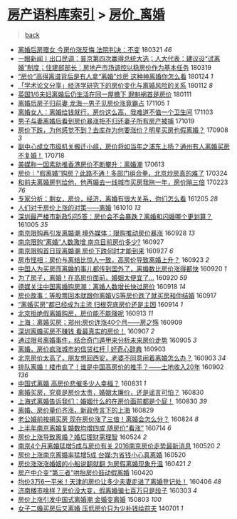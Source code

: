 [房产语料库索引](../../README.md)  > [房价_离婚](房价_离婚.md)
====
> [back](../README.md)

- [离婚后房赠女 今房价涨反悔 法院判决：不变](http://jkwz.applinzi.com/ittc/7083004610954658827.html#%E7%A6%BB%E5%A9%9A%E5%90%8E%E6%88%BF%E8%B5%A0%E5%A5%B3+%E4%BB%8A%E6%88%BF%E4%BB%B7%E6%B6%A8%E5%8F%8D%E6%82%94+%E6%B3%95%E9%99%A2%E5%88%A4%E5%86%B3%EF%BC%9A%E4%B8%8D%E5%8F%98) 180321 *46* 
- [一眼新闻丨出口民调：普京第四次赢得总统大选；人大代表：建议设“试离婚”制度；住建部部长：房地产市场调控以稳房价作为基本任务](http://jkwz.applinzi.com/ittc/7082189728504087559.html#%E4%B8%80%E7%9C%BC%E6%96%B0%E9%97%BB%E4%B8%A8%E5%87%BA%E5%8F%A3%E6%B0%91%E8%B0%83%EF%BC%9A%E6%99%AE%E4%BA%AC%E7%AC%AC%E5%9B%9B%E6%AC%A1%E8%B5%A2%E5%BE%97%E6%80%BB%E7%BB%9F%E5%A4%A7%E9%80%89%EF%BC%9B%E4%BA%BA%E5%A4%A7%E4%BB%A3%E8%A1%A8%EF%BC%9A%E5%BB%BA%E8%AE%AE%E8%AE%BE%E2%80%9C%E8%AF%95%E7%A6%BB%E5%A9%9A%E2%80%9D%E5%88%B6%E5%BA%A6%EF%BC%9B%E4%BD%8F%E5%BB%BA%E9%83%A8%E9%83%A8%E9%95%BF%EF%BC%9A%E6%88%BF%E5%9C%B0%E4%BA%A7%E5%B8%82%E5%9C%BA%E8%B0%83%E6%8E%A7%E4%BB%A5%E7%A8%B3%E6%88%BF%E4%BB%B7%E4%BD%9C%E4%B8%BA%E5%9F%BA%E6%9C%AC%E4%BB%BB%E5%8A%A1) 180319  
- [“房价”高得离谱背后是有人拿“离婚”炒房 这种神离婚你怎么看](http://jkwz.applinzi.com/ittc/7061955733405303818.html#%E2%80%9C%E6%88%BF%E4%BB%B7%E2%80%9D%E9%AB%98%E5%BE%97%E7%A6%BB%E8%B0%B1%E8%83%8C%E5%90%8E%E6%98%AF%E6%9C%89%E4%BA%BA%E6%8B%BF%E2%80%9C%E7%A6%BB%E5%A9%9A%E2%80%9D%E7%82%92%E6%88%BF+%E8%BF%99%E7%A7%8D%E7%A5%9E%E7%A6%BB%E5%A9%9A%E4%BD%A0%E6%80%8E%E4%B9%88%E7%9C%8B) 180124 *1* 
- [「学术论文分享」经济学研究下的房价变化与离婚风险的关系](http://jkwz.applinzi.com/ittc/7057647720771093514.html#%E3%80%8C%E5%AD%A6%E6%9C%AF%E8%AE%BA%E6%96%87%E5%88%86%E4%BA%AB%E3%80%8D%E7%BB%8F%E6%B5%8E%E5%AD%A6%E7%A0%94%E7%A9%B6%E4%B8%8B%E7%9A%84%E6%88%BF%E4%BB%B7%E5%8F%98%E5%8C%96%E4%B8%8E%E7%A6%BB%E5%A9%9A%E9%A3%8E%E9%99%A9%E7%9A%84%E5%85%B3%E7%B3%BB) 180112 *8* 
- [英国1/6夫妇离婚后仍生活在同一屋檐下 罪魁祸首是房价](http://jkwz.applinzi.com/ittc/7057377885243835409.html#%E8%8B%B1%E5%9B%BD1%2F6%E5%A4%AB%E5%A6%87%E7%A6%BB%E5%A9%9A%E5%90%8E%E4%BB%8D%E7%94%9F%E6%B4%BB%E5%9C%A8%E5%90%8C%E4%B8%80%E5%B1%8B%E6%AA%90%E4%B8%8B+%E7%BD%AA%E9%AD%81%E7%A5%B8%E9%A6%96%E6%98%AF%E6%88%BF%E4%BB%B7) 180111  
- [离婚后房子归前妻 龙海一男子见房价涨竟霸占](http://jkwz.applinzi.com/ittc/7032482820751098896.html#%E7%A6%BB%E5%A9%9A%E5%90%8E%E6%88%BF%E5%AD%90%E5%BD%92%E5%89%8D%E5%A6%BB+%E9%BE%99%E6%B5%B7%E4%B8%80%E7%94%B7%E5%AD%90%E8%A7%81%E6%88%BF%E4%BB%B7%E6%B6%A8%E7%AB%9F%E9%9C%B8%E5%8D%A0) 171105 *1* 
- [离婚女人：离婚给钱就行，房价这么高，我难道不值一个卫生间](http://jkwz.applinzi.com/ittc/7031711054395081745.html#%E7%A6%BB%E5%A9%9A%E5%A5%B3%E4%BA%BA%EF%BC%9A%E7%A6%BB%E5%A9%9A%E7%BB%99%E9%92%B1%E5%B0%B1%E8%A1%8C%EF%BC%8C%E6%88%BF%E4%BB%B7%E8%BF%99%E4%B9%88%E9%AB%98%EF%BC%8C%E6%88%91%E9%9A%BE%E9%81%93%E4%B8%8D%E5%80%BC%E4%B8%80%E4%B8%AA%E5%8D%AB%E7%94%9F%E9%97%B4) 171103  
- [男子与妻离婚后看到房价暴涨拒不归还妻子所有房产被捕](http://jkwz.applinzi.com/ittc/7026201633682359312.html#%E7%94%B7%E5%AD%90%E4%B8%8E%E5%A6%BB%E7%A6%BB%E5%A9%9A%E5%90%8E%E7%9C%8B%E5%88%B0%E6%88%BF%E4%BB%B7%E6%9A%B4%E6%B6%A8%E6%8B%92%E4%B8%8D%E5%BD%92%E8%BF%98%E5%A6%BB%E5%AD%90%E6%89%80%E6%9C%89%E6%88%BF%E4%BA%A7%E8%A2%AB%E6%8D%95) 171019  
- [房价下跌，为何感觉不到？去库存为何要涨价？明星买房也假离婚？](http://jkwz.applinzi.com/ittc/7010972763853161488.html#%E6%88%BF%E4%BB%B7%E4%B8%8B%E8%B7%8C%EF%BC%8C%E4%B8%BA%E4%BD%95%E6%84%9F%E8%A7%89%E4%B8%8D%E5%88%B0%EF%BC%9F%E5%8E%BB%E5%BA%93%E5%AD%98%E4%B8%BA%E4%BD%95%E8%A6%81%E6%B6%A8%E4%BB%B7%EF%BC%9F%E6%98%8E%E6%98%9F%E4%B9%B0%E6%88%BF%E4%B9%9F%E5%81%87%E7%A6%BB%E5%A9%9A%EF%BC%9F) 170908 *3* 
- [副中心成立市级机关搬迁小组，房价将如当年之浦东上扬？通州有人离婚买房不复婚！](http://jkwz.applinzi.com/ittc/6991670422251504401.html#%E5%89%AF%E4%B8%AD%E5%BF%83%E6%88%90%E7%AB%8B%E5%B8%82%E7%BA%A7%E6%9C%BA%E5%85%B3%E6%90%AC%E8%BF%81%E5%B0%8F%E7%BB%84%EF%BC%8C%E6%88%BF%E4%BB%B7%E5%B0%86%E5%A6%82%E5%BD%93%E5%B9%B4%E4%B9%8B%E6%B5%A6%E4%B8%9C%E4%B8%8A%E6%89%AC%EF%BC%9F%E9%80%9A%E5%B7%9E%E6%9C%89%E4%BA%BA%E7%A6%BB%E5%A9%9A%E4%B9%B0%E6%88%BF%E4%B8%8D%E5%A4%8D%E5%A9%9A%EF%BC%81) 170718  
- [美媒称一因素助推香港房价不断攀升：离婚潮](http://jkwz.applinzi.com/ittc/6978438604714935301.html#%E7%BE%8E%E5%AA%92%E7%A7%B0%E4%B8%80%E5%9B%A0%E7%B4%A0%E5%8A%A9%E6%8E%A8%E9%A6%99%E6%B8%AF%E6%88%BF%E4%BB%B7%E4%B8%8D%E6%96%AD%E6%94%80%E5%8D%87%EF%BC%9A%E7%A6%BB%E5%A9%9A%E6%BD%AE) 170613  
- [房价｜“假离婚”购房？此路不通！多部门组合拳，北京炒房真的难了](http://jkwz.applinzi.com/ittc/6948688773255791621.html#%E6%88%BF%E4%BB%B7%EF%BD%9C%E2%80%9C%E5%81%87%E7%A6%BB%E5%A9%9A%E2%80%9D%E8%B4%AD%E6%88%BF%EF%BC%9F%E6%AD%A4%E8%B7%AF%E4%B8%8D%E9%80%9A%EF%BC%81%E5%A4%9A%E9%83%A8%E9%97%A8%E7%BB%84%E5%90%88%E6%8B%B3%EF%BC%8C%E5%8C%97%E4%BA%AC%E7%82%92%E6%88%BF%E7%9C%9F%E7%9A%84%E9%9A%BE%E4%BA%86) 170324  
- [和前夫离婚房判给他，他再婚去一线城市买房我拖一年，房价飚三倍](http://jkwz.applinzi.com/ittc/6937047907034465285.html#%E5%92%8C%E5%89%8D%E5%A4%AB%E7%A6%BB%E5%A9%9A%E6%88%BF%E5%88%A4%E7%BB%99%E4%BB%96%EF%BC%8C%E4%BB%96%E5%86%8D%E5%A9%9A%E5%8E%BB%E4%B8%80%E7%BA%BF%E5%9F%8E%E5%B8%82%E4%B9%B0%E6%88%BF%E6%88%91%E6%8B%96%E4%B8%80%E5%B9%B4%EF%BC%8C%E6%88%BF%E4%BB%B7%E9%A3%9A%E4%B8%89%E5%80%8D) 170223 *76* 
- [专家分析：剩女，房价，经济，离婚有很大关系，你们怎么看](http://jkwz.applinzi.com/ittc/6908150456152228868.html#%E4%B8%93%E5%AE%B6%E5%88%86%E6%9E%90%EF%BC%9A%E5%89%A9%E5%A5%B3%EF%BC%8C%E6%88%BF%E4%BB%B7%EF%BC%8C%E7%BB%8F%E6%B5%8E%EF%BC%8C%E7%A6%BB%E5%A9%9A%E6%9C%89%E5%BE%88%E5%A4%A7%E5%85%B3%E7%B3%BB%EF%BC%8C%E4%BD%A0%E4%BB%AC%E6%80%8E%E4%B9%88%E7%9C%8B) 161205 *28* 
- [人们对于房价上涨的对策——离婚](http://jkwz.applinzi.com/ittc/6887351723751916548.html#%E4%BA%BA%E4%BB%AC%E5%AF%B9%E4%BA%8E%E6%88%BF%E4%BB%B7%E4%B8%8A%E6%B6%A8%E7%9A%84%E5%AF%B9%E7%AD%96%E2%80%94%E2%80%94%E7%A6%BB%E5%A9%9A) 161010 *13* 
- [深圳最严楼市新政5问5答：房价会不会暴跌？离婚和闪婚哪个更划算？](http://jkwz.applinzi.com/ittc/6885614686640276485.html#%E6%B7%B1%E5%9C%B3%E6%9C%80%E4%B8%A5%E6%A5%BC%E5%B8%82%E6%96%B0%E6%94%BF5%E9%97%AE5%E7%AD%94%EF%BC%9A%E6%88%BF%E4%BB%B7%E4%BC%9A%E4%B8%8D%E4%BC%9A%E6%9A%B4%E8%B7%8C%EF%BC%9F%E7%A6%BB%E5%A9%9A%E5%92%8C%E9%97%AA%E5%A9%9A%E5%93%AA%E4%B8%AA%E6%9B%B4%E5%88%92%E7%AE%97%EF%BC%9F) 161005 *35* 
- [南京限购再引发离婚潮 境外媒体：限购推动房价暴涨](http://jkwz.applinzi.com/ittc/6882857536356631557.html#%E5%8D%97%E4%BA%AC%E9%99%90%E8%B4%AD%E5%86%8D%E5%BC%95%E5%8F%91%E7%A6%BB%E5%A9%9A%E6%BD%AE+%E5%A2%83%E5%A4%96%E5%AA%92%E4%BD%93%EF%BC%9A%E9%99%90%E8%B4%AD%E6%8E%A8%E5%8A%A8%E6%88%BF%E4%BB%B7%E6%9A%B4%E6%B6%A8) 160928 *13* 
- [南京限购“离婚”人数激增 南京目前房价多少?](http://jkwz.applinzi.com/ittc/6882549853514630148.html#%E5%8D%97%E4%BA%AC%E9%99%90%E8%B4%AD%E2%80%9C%E7%A6%BB%E5%A9%9A%E2%80%9D%E4%BA%BA%E6%95%B0%E6%BF%80%E5%A2%9E+%E5%8D%97%E4%BA%AC%E7%9B%AE%E5%89%8D%E6%88%BF%E4%BB%B7%E5%A4%9A%E5%B0%91%3F) 160927  
- [南京限购首日现离婚潮 房价下跌何时才能到来](http://jkwz.applinzi.com/ittc/6882578894279934981.html#%E5%8D%97%E4%BA%AC%E9%99%90%E8%B4%AD%E9%A6%96%E6%97%A5%E7%8E%B0%E7%A6%BB%E5%A9%9A%E6%BD%AE+%E6%88%BF%E4%BB%B7%E4%B8%8B%E8%B7%8C%E4%BD%95%E6%97%B6%E6%89%8D%E8%83%BD%E5%88%B0%E6%9D%A5) 160927 *6* 
- [房市怪相：房价与离结比惊人一致，高房价导致离婚上升？](http://jkwz.applinzi.com/ittc/6881114662384436228.html#%E6%88%BF%E5%B8%82%E6%80%AA%E7%9B%B8%EF%BC%9A%E6%88%BF%E4%BB%B7%E4%B8%8E%E7%A6%BB%E7%BB%93%E6%AF%94%E6%83%8A%E4%BA%BA%E4%B8%80%E8%87%B4%EF%BC%8C%E9%AB%98%E6%88%BF%E4%BB%B7%E5%AF%BC%E8%87%B4%E7%A6%BB%E5%A9%9A%E4%B8%8A%E5%8D%87%EF%BC%9F) 160923 *2* 
- [中国人为买房而离婚的事儿都传到国外了，离婚数比房价涨得都快](http://jkwz.applinzi.com/ittc/6879947728209052676.html#%E4%B8%AD%E5%9B%BD%E4%BA%BA%E4%B8%BA%E4%B9%B0%E6%88%BF%E8%80%8C%E7%A6%BB%E5%A9%9A%E7%9A%84%E4%BA%8B%E5%84%BF%E9%83%BD%E4%BC%A0%E5%88%B0%E5%9B%BD%E5%A4%96%E4%BA%86%EF%BC%8C%E7%A6%BB%E5%A9%9A%E6%95%B0%E6%AF%94%E6%88%BF%E4%BB%B7%E6%B6%A8%E5%BE%97%E9%83%BD%E5%BF%AB) 160920 *1* 
- [为了房子，离婚！在高房价面前，婚姻太便宜了...](http://jkwz.applinzi.com/ittc/6879604143232123909.html#%E4%B8%BA%E4%BA%86%E6%88%BF%E5%AD%90%EF%BC%8C%E7%A6%BB%E5%A9%9A%EF%BC%81%E5%9C%A8%E9%AB%98%E6%88%BF%E4%BB%B7%E9%9D%A2%E5%89%8D%EF%BC%8C%E5%A9%9A%E5%A7%BB%E5%A4%AA%E4%BE%BF%E5%AE%9C%E4%BA%86...) 160920 *59* 
- [德媒关注中国离婚购房潮：离婚人数增长快过房价](http://jkwz.applinzi.com/ittc/6878988492213847045.html#%E5%BE%B7%E5%AA%92%E5%85%B3%E6%B3%A8%E4%B8%AD%E5%9B%BD%E7%A6%BB%E5%A9%9A%E8%B4%AD%E6%88%BF%E6%BD%AE%EF%BC%9A%E7%A6%BB%E5%A9%9A%E4%BA%BA%E6%95%B0%E5%A2%9E%E9%95%BF%E5%BF%AB%E8%BF%87%E6%88%BF%E4%BB%B7) 160918 *14* 
- [房价故事：等股票回本就跟你离婚VS等房价跌了就买房和你结婚](http://jkwz.applinzi.com/ittc/6878916800951092228.html#%E6%88%BF%E4%BB%B7%E6%95%85%E4%BA%8B%EF%BC%9A%E7%AD%89%E8%82%A1%E7%A5%A8%E5%9B%9E%E6%9C%AC%E5%B0%B1%E8%B7%9F%E4%BD%A0%E7%A6%BB%E5%A9%9AVS%E7%AD%89%E6%88%BF%E4%BB%B7%E8%B7%8C%E4%BA%86%E5%B0%B1%E4%B9%B0%E6%88%BF%E5%92%8C%E4%BD%A0%E7%BB%93%E5%A9%9A) 160917  
- [“离婚买房”都已经成为主流 归根究底房价还是主因](http://jkwz.applinzi.com/ittc/6877744160139904005.html#%E2%80%9C%E7%A6%BB%E5%A9%9A%E4%B9%B0%E6%88%BF%E2%80%9D%E9%83%BD%E5%B7%B2%E7%BB%8F%E6%88%90%E4%B8%BA%E4%B8%BB%E6%B5%81+%E5%BD%92%E6%A0%B9%E7%A9%B6%E5%BA%95%E6%88%BF%E4%BB%B7%E8%BF%98%E6%98%AF%E4%B8%BB%E5%9B%A0) 160914 *1* 
- [北京拒绝假离婚购房，房价能不能降呢](http://jkwz.applinzi.com/ittc/6877316682275636228.html#%E5%8C%97%E4%BA%AC%E6%8B%92%E7%BB%9D%E5%81%87%E7%A6%BB%E5%A9%9A%E8%B4%AD%E6%88%BF%EF%BC%8C%E6%88%BF%E4%BB%B7%E8%83%BD%E4%B8%8D%E8%83%BD%E9%99%8D%E5%91%A2) 160913 *11* 
- [上海：离婚买房；郑州:房价连涨40个月——房之殇](http://jkwz.applinzi.com/ittc/6875888043172561924.html#%E4%B8%8A%E6%B5%B7%EF%BC%9A%E7%A6%BB%E5%A9%9A%E4%B9%B0%E6%88%BF%EF%BC%9B%E9%83%91%E5%B7%9E%3A%E6%88%BF%E4%BB%B7%E8%BF%9E%E6%B6%A840%E4%B8%AA%E6%9C%88%E2%80%94%E2%80%94%E6%88%BF%E4%B9%8B%E6%AE%87) 160909  
- [深圳离婚买房不赚钱 看最真实的房价！](http://jkwz.applinzi.com/ittc/6875128126346101765.html#%E6%B7%B1%E5%9C%B3%E7%A6%BB%E5%A9%9A%E4%B9%B0%E6%88%BF%E4%B8%8D%E8%B5%9A%E9%92%B1+%E7%9C%8B%E6%9C%80%E7%9C%9F%E5%AE%9E%E7%9A%84%E6%88%BF%E4%BB%B7%EF%BC%81) 160907 *2* 
- [通过限号离婚事件，结合奇门遁甲来分析未来房价走势](http://jkwz.applinzi.com/ittc/6874439574322938885.html#%E9%80%9A%E8%BF%87%E9%99%90%E5%8F%B7%E7%A6%BB%E5%A9%9A%E4%BA%8B%E4%BB%B6%EF%BC%8C%E7%BB%93%E5%90%88%E5%A5%87%E9%97%A8%E9%81%81%E7%94%B2%E6%9D%A5%E5%88%86%E6%9E%90%E6%9C%AA%E6%9D%A5%E6%88%BF%E4%BB%B7%E8%B5%B0%E5%8A%BF) 160905 *3* 
- [离婚，房价疯涨城市的信贷杠杆 | 好奇心辞典](http://jkwz.applinzi.com/ittc/6873760441007866885.html#%E7%A6%BB%E5%A9%9A%EF%BC%8C%E6%88%BF%E4%BB%B7%E7%96%AF%E6%B6%A8%E5%9F%8E%E5%B8%82%E7%9A%84%E4%BF%A1%E8%B4%B7%E6%9D%A0%E6%9D%86+%7C+%E5%A5%BD%E5%A5%87%E5%BF%83%E8%BE%9E%E5%85%B8) 160903  
- [北京房价太高了，朋友想回西安，老婆不同意闹着离婚怎么办？](http://jkwz.applinzi.com/ittc/6873617116191785989.html#%E5%8C%97%E4%BA%AC%E6%88%BF%E4%BB%B7%E5%A4%AA%E9%AB%98%E4%BA%86%EF%BC%8C%E6%9C%8B%E5%8F%8B%E6%83%B3%E5%9B%9E%E8%A5%BF%E5%AE%89%EF%BC%8C%E8%80%81%E5%A9%86%E4%B8%8D%E5%90%8C%E6%84%8F%E9%97%B9%E7%9D%80%E7%A6%BB%E5%A9%9A%E6%80%8E%E4%B9%88%E5%8A%9E%EF%BC%9F) 160903 *34* 
- [排队离婚！楼市疯了！谁是中国高房价的推手？——土地收入20年](http://jkwz.applinzi.com/ittc/6873182561009927173.html#%E6%8E%92%E9%98%9F%E7%A6%BB%E5%A9%9A%EF%BC%81%E6%A5%BC%E5%B8%82%E7%96%AF%E4%BA%86%EF%BC%81%E8%B0%81%E6%98%AF%E4%B8%AD%E5%9B%BD%E9%AB%98%E6%88%BF%E4%BB%B7%E7%9A%84%E6%8E%A8%E6%89%8B%EF%BC%9F%E2%80%94%E2%80%94%E5%9C%9F%E5%9C%B0%E6%94%B6%E5%85%A520%E5%B9%B4) 160902 *136* 
- [中国式离婚 高房价悲催多少人幸福？](http://jkwz.applinzi.com/ittc/6872467022855799812.html#%E4%B8%AD%E5%9B%BD%E5%BC%8F%E7%A6%BB%E5%A9%9A+%E9%AB%98%E6%88%BF%E4%BB%B7%E6%82%B2%E5%82%AC%E5%A4%9A%E5%B0%91%E4%BA%BA%E5%B9%B8%E7%A6%8F%EF%BC%9F) 160831 *1* 
- [离婚买房，究竟是房价太贵，婚姻太廉价，还是谣言可怕？](http://jkwz.applinzi.com/ittc/6872160330960077828.html#%E7%A6%BB%E5%A9%9A%E4%B9%B0%E6%88%BF%EF%BC%8C%E7%A9%B6%E7%AB%9F%E6%98%AF%E6%88%BF%E4%BB%B7%E5%A4%AA%E8%B4%B5%EF%BC%8C%E5%A9%9A%E5%A7%BB%E5%A4%AA%E5%BB%89%E4%BB%B7%EF%BC%8C%E8%BF%98%E6%98%AF%E8%B0%A3%E8%A8%80%E5%8F%AF%E6%80%95%EF%BC%9F) 160830  
- [上海式离婚告诉我们：婚姻什么的在房价面前都是个屁！](http://jkwz.applinzi.com/ittc/6872114203200062469.html#%E4%B8%8A%E6%B5%B7%E5%BC%8F%E7%A6%BB%E5%A9%9A%E5%91%8A%E8%AF%89%E6%88%91%E4%BB%AC%EF%BC%9A%E5%A9%9A%E5%A7%BB%E4%BB%80%E4%B9%88%E7%9A%84%E5%9C%A8%E6%88%BF%E4%BB%B7%E9%9D%A2%E5%89%8D%E9%83%BD%E6%98%AF%E4%B8%AA%E5%B1%81%EF%BC%81) 160830 *39* 
- [离婚、房价量价齐涨，新政传言下的上海](http://jkwz.applinzi.com/ittc/6871836351305090053.html#%E7%A6%BB%E5%A9%9A%E3%80%81%E6%88%BF%E4%BB%B7%E9%87%8F%E4%BB%B7%E9%BD%90%E6%B6%A8%EF%BC%8C%E6%96%B0%E6%94%BF%E4%BC%A0%E8%A8%80%E4%B8%8B%E7%9A%84%E4%B8%8A%E6%B5%B7) 160829  
- [老公婚前按揭买房 现在房价涨了三倍！离婚会怎么分？](http://jkwz.applinzi.com/ittc/6869821290956981252.html#%E8%80%81%E5%85%AC%E5%A9%9A%E5%89%8D%E6%8C%89%E6%8F%AD%E4%B9%B0%E6%88%BF+%E7%8E%B0%E5%9C%A8%E6%88%BF%E4%BB%B7%E6%B6%A8%E4%BA%86%E4%B8%89%E5%80%8D%EF%BC%81%E7%A6%BB%E5%A9%9A%E4%BC%9A%E6%80%8E%E4%B9%88%E5%88%86%EF%BC%9F) 160824 *8* 
- [上半年南京离婚复婚数均增四成 随房价“看涨”](http://jkwz.applinzi.com/ittc/6854640248272978949.html#%E4%B8%8A%E5%8D%8A%E5%B9%B4%E5%8D%97%E4%BA%AC%E7%A6%BB%E5%A9%9A%E5%A4%8D%E5%A9%9A%E6%95%B0%E5%9D%87%E5%A2%9E%E5%9B%9B%E6%88%90+%E9%9A%8F%E6%88%BF%E4%BB%B7%E2%80%9C%E7%9C%8B%E6%B6%A8%E2%80%9D) 160714 *6* 
- [房价上涨导致离婚？婚后理财需理智](http://jkwz.applinzi.com/ittc/6835830551285859332.html#%E6%88%BF%E4%BB%B7%E4%B8%8A%E6%B6%A8%E5%AF%BC%E8%87%B4%E7%A6%BB%E5%A9%9A%EF%BC%9F%E5%A9%9A%E5%90%8E%E7%90%86%E8%B4%A2%E9%9C%80%E7%90%86%E6%99%BA) 160524 *2* 
- [南京4个月离婚猛增5成与房价有关 2016南京房价走势最新消息](http://jkwz.applinzi.com/ittc/6834270414049903621.html#%E5%8D%97%E4%BA%AC4%E4%B8%AA%E6%9C%88%E7%A6%BB%E5%A9%9A%E7%8C%9B%E5%A2%9E5%E6%88%90%E4%B8%8E%E6%88%BF%E4%BB%B7%E6%9C%89%E5%85%B3+2016%E5%8D%97%E4%BA%AC%E6%88%BF%E4%BB%B7%E8%B5%B0%E5%8A%BF%E6%9C%80%E6%96%B0%E6%B6%88%E6%81%AF) 160520 *2* 
- [房价上涨南京离婚率猛增5成 台媒:为省钱小心真离婚](http://jkwz.applinzi.com/ittc/6834250965766898693.html#%E6%88%BF%E4%BB%B7%E4%B8%8A%E6%B6%A8%E5%8D%97%E4%BA%AC%E7%A6%BB%E5%A9%9A%E7%8E%87%E7%8C%9B%E5%A2%9E5%E6%88%90+%E5%8F%B0%E5%AA%92%3A%E4%B8%BA%E7%9C%81%E9%92%B1%E5%B0%8F%E5%BF%83%E7%9C%9F%E7%A6%BB%E5%A9%9A) 160520  
- [房价涨涨涨婚姻的小船说翻就翻 为房假离婚现象升温](http://jkwz.applinzi.com/ittc/6823430182614336517.html#%E6%88%BF%E4%BB%B7%E6%B6%A8%E6%B6%A8%E6%B6%A8%E5%A9%9A%E5%A7%BB%E7%9A%84%E5%B0%8F%E8%88%B9%E8%AF%B4%E7%BF%BB%E5%B0%B1%E7%BF%BB+%E4%B8%BA%E6%88%BF%E5%81%87%E7%A6%BB%E5%A9%9A%E7%8E%B0%E8%B1%A1%E5%8D%87%E6%B8%A9) 160421 *2* 
- [房产中介变“第三者”哄抬房价鼓动假离婚](http://jkwz.applinzi.com/ittc/6823128988457124869.html#%E6%88%BF%E4%BA%A7%E4%B8%AD%E4%BB%8B%E5%8F%98%E2%80%9C%E7%AC%AC%E4%B8%89%E8%80%85%E2%80%9D%E5%93%84%E6%8A%AC%E6%88%BF%E4%BB%B7%E9%BC%93%E5%8A%A8%E5%81%87%E7%A6%BB%E5%A9%9A) 160420  
- [均价3万6一平米！天津的房价让多少夫妻走进了离婚登记处！](http://jkwz.applinzi.com/ittc/6818056372893516804.html#%E5%9D%87%E4%BB%B73%E4%B8%876%E4%B8%80%E5%B9%B3%E7%B1%B3%EF%BC%81%E5%A4%A9%E6%B4%A5%E7%9A%84%E6%88%BF%E4%BB%B7%E8%AE%A9%E5%A4%9A%E5%B0%91%E5%A4%AB%E5%A6%BB%E8%B5%B0%E8%BF%9B%E4%BA%86%E7%A6%BB%E5%A9%9A%E7%99%BB%E8%AE%B0%E5%A4%84%EF%BC%81) 160406 *48* 
- [济南楼市啥样？房价没大变，假离婚骗七百万只是段子](http://jkwz.applinzi.com/ittc/6805281368615420933.html#%E6%B5%8E%E5%8D%97%E6%A5%BC%E5%B8%82%E5%95%A5%E6%A0%B7%EF%BC%9F%E6%88%BF%E4%BB%B7%E6%B2%A1%E5%A4%A7%E5%8F%98%EF%BC%8C%E5%81%87%E7%A6%BB%E5%A9%9A%E9%AA%97%E4%B8%83%E7%99%BE%E4%B8%87%E5%8F%AA%E6%98%AF%E6%AE%B5%E5%AD%90) 160303 *4* 
- [房价上涨引发中国式离婚潮 金婚变离婚](http://jkwz.applinzi.com/ittc/547650615533614080.html#%E6%88%BF%E4%BB%B7%E4%B8%8A%E6%B6%A8%E5%BC%95%E5%8F%91%E4%B8%AD%E5%9B%BD%E5%BC%8F%E7%A6%BB%E5%A9%9A%E6%BD%AE+%E9%87%91%E5%A9%9A%E5%8F%98%E7%A6%BB%E5%A9%9A) 150803 *100* 
- [女子二婚买房后又离婚 压低房价只为少补钱给前夫](http://jkwz.applinzi.com/ittc/547650611369681056.html#%E5%A5%B3%E5%AD%90%E4%BA%8C%E5%A9%9A%E4%B9%B0%E6%88%BF%E5%90%8E%E5%8F%88%E7%A6%BB%E5%A9%9A+%E5%8E%8B%E4%BD%8E%E6%88%BF%E4%BB%B7%E5%8F%AA%E4%B8%BA%E5%B0%91%E8%A1%A5%E9%92%B1%E7%BB%99%E5%89%8D%E5%A4%AB) 140701 *1* 
